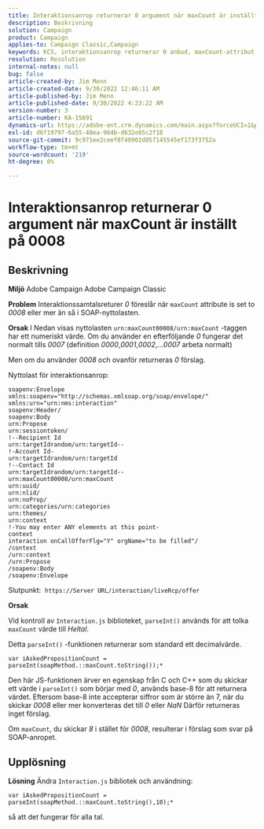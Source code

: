 ```yaml
---
title: Interaktionsanrop returnerar 0 argument när maxCount är inställt på 0008
description: Beskrivning
solution: Campaign
product: Campaign
applies-to: Campaign Classic,Campaign
keywords: KCS, interaktionsanrop returnerar 0 anbud, maxCount-attribut, 0008, SOAP-nyttolast, Adobe Campaign, Adobe Campaign Classic
resolution: Resolution
internal-notes: null
bug: false
article-created-by: Jim Menn
article-created-date: 9/30/2022 12:46:11 AM
article-published-by: Jim Menn
article-published-date: 9/30/2022 4:23:22 AM
version-number: 3
article-number: KA-15691
dynamics-url: https://adobe-ent.crm.dynamics.com/main.aspx?forceUCI=1&pagetype=entityrecord&etn=knowledgearticle&id=178a6d43-5940-ed11-9db1-0022480866ad
exl-id: d6f19797-6a55-48ea-964b-d632e65c2f18
source-git-commit: 9c971ee2ceef8f48902d857145545ef173f3752a
workflow-type: tm+mt
source-wordcount: '219'
ht-degree: 0%

---
```


# Interaktionsanrop returnerar 0 argument när maxCount är inställt på 0008

## Beskrivning


<b>Miljö</b>
Adobe Campaign Adobe Campaign Classic

<b>Problem</b>
Interaktionssamtalsreturer *0* föreslår när `maxCount` attribute is set to *0008* eller mer än så i SOAP-nyttolasten.

<b>Orsak</b>
I Nedan visas nyttolasten `urn:maxCount00008/urn:maxCount` -taggen har ett numeriskt värde.
Om du använder en efterföljande *0* fungerar det normalt tills *0007* (definition *0000*,*0001*,*0002*,...*0007* arbeta normalt)

Men om du använder *0008* och ovanför returneras *0* förslag.

Nyttolast för interaktionsanrop:


```
soapenv:Envelope xmlns:soapenv="http://schemas.xmlsoap.org/soap/envelope/" xmlns:urn="urn:nms:interaction"
soapenv:Header/
soapenv:Body
urn:Propose
urn:sessiontoken/
!--Recipient Id
urn:targetIdrandom/urn:targetId--
!-Account Id-
urn:targetIdrandom/urn:targetId
!--Contact Id
urn:targetIdrandom/urn:targetId--
urn:maxCount00008/urn:maxCount
urn:uuid/
urn:nlid/
urn:noProp/
urn:categories/urn:categories
urn:themes/
urn:context
!-You may enter ANY elements at this point-
context
interaction onCallOfferFlg="Y" orgName="to be filled"/
/context
/urn:context
/urn:Propose
/soapenv:Body
/soapenv:Envelope
```




Slutpunkt: 
`https://Server URL/interaction/liveRcp/offer`

<b>Orsak</b>

Vid kontroll av `Interaction.js` biblioteket, `parseInt()` används för att tolka `maxCount` värde till *Heltal*.

Detta `parseInt()` -funktionen returnerar som standard ett decimalvärde.


```
var iAskedPropositionCount = parseInt(soapMethod.::maxCount.toString());*
```


Den här JS-funktionen ärver en egenskap från C och C++ som du skickar ett värde i `parseInt()` som börjar med *0*, används base-8 för att returnera värdet.
Eftersom base-8 inte accepterar siffror som är större än 7, när du skickar *0008* eller mer konverteras det till *0* eller *NaN* Därför returneras inget förslag.

Om `maxCount`, du skickar *8* i stället för *0008*, resulterar i förslag som svar på SOAP-anropet.


## Upplösning


<b>Lösning</b>
Ändra `Interaction.js` bibliotek och användning:




```
var iAskedPropositionCount = parseInt(soapMethod.::maxCount.toString(),10);*
```




så att det fungerar för alla tal.
